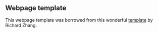 ## <b>Webpage template</b>

This webpage template was borrowed from this wonderful [template](http://richzhang.github.io/colorization/) by Richard Zhang. 
